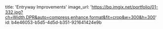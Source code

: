 title: 'Entryway Improvements'
image_url: 'https://bq.imgix.net/portfolio/01-332.jpg?ch=Width,DPR&auto=compress,enhance,format&fit=crop&w=300&h=300'
id: b4e46053-b5d5-4d5d-b351-921641424e9b
